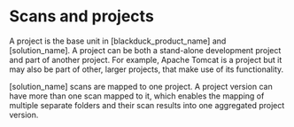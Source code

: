 # Scans and projects

A project is the base unit in [blackduck_product_name] and [solution_name]. A project can be both a stand-alone development project and part of another project. For example, Apache Tomcat is a project but it may also be part of other, larger projects, that make use of its functionality. 

[solution_name] scans are mapped to one project. A project version can have more than one scan mapped to it, which enables the mapping of multiple separate folders and their scan results into one aggregated project version.
